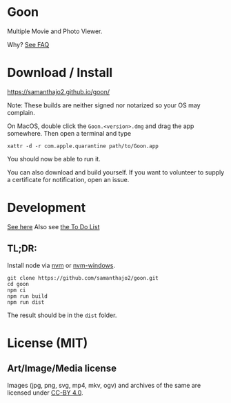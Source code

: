 # Goon

Multiple Movie and Photo Viewer.

Why? [See FAQ](FAQ.md)

# Download / Install

https://samanthajo2.github.io/goon/

Note: These builds are neither signed nor notarized so your OS
may complain. 

On MacOS, double click the `Goon.<version>.dmg` and drag the app somewhere.  Then open a terminal and type

```
xattr -d -r com.apple.quarantine path/to/Goon.app
```

You should now be able to run it.

You can also download and build yourself.
If you want to volunteer to supply a certificate for notification, open an issue.

# Development

[See here](DEVELOPMENT.md)
Also see [the To Do List](TODO.md)

## TL;DR:

Install node via [nvm](https://github.com/nvm-sh/nvm) or
[nvm-windows](https://github.com/coreybutler/nvm-windows).

```
git clone https://github.com/samanthajo2/goon.git
cd goon
npm ci
npm run build
npm run dist
```

The result should be in the `dist` folder.

# License (MIT)

## Art/Image/Media license

Images (jpg, png, svg, mp4, mkv, ogv) and archives of the same
are licensed under [CC-BY 4.0](https://creativecommons.org/licenses/by/4.0/).